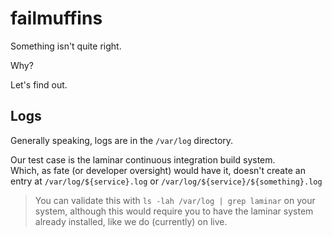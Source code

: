# failmuffins
Something isn't quite right.  

Why?  

Let's find out.  

## Logs
Generally speaking, logs are in the `/var/log` directory.

Our test case is the laminar continuous integration build system.  
Which, as fate (or developer oversight) would have it, doesn't create an entry at `/var/log/${service}.log` or `/var/log/${service}/${something}.log`

> You can validate this with `ls -lah /var/log | grep laminar` on your system, although this would require you to have the laminar system already installed, like we do (currently) on live.
